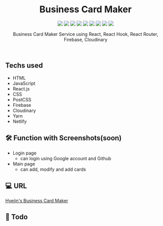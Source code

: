 <h1 align="center"> Business Card Maker </h1>

<p align="center">
  
  <img src="https://img.shields.io/badge/Business Card Maker-3F708D" />
  <img src="https://img.shields.io/badge/HTML-E34F26" />
  <img src="https://img.shields.io/badge/CSS-1572B6" />
  <img src="https://img.shields.io/badge/PostCSS-DD3A0A" />
  <img src="https://img.shields.io/badge/Javascript-F7DF1E" />
  <img src="https://img.shields.io/badge/React-61DAFB" />
  <img src="https://img.shields.io/badge/Postman-FF6C37" />
  <img src="https://img.shields.io/badge/Yarn-2C8EBB" />
  <img src="https://img.shields.io/badge/Netlify-00C7B7" />

</p>

<p align="center">
  Business Card Maker Service using React, React Hook, React Router, Firebase, Cloudinary
</p>

<br/>

## Techs used
- HTML
- JavaScript
- React.js
- CSS
- PostCSS
- Firebase
- Cloudinary
- Yarn
- Netlify

## 🛠 Function with Screenshots(soon)
- Login page
  - can login using Google account and Github
- Main page
  - can add, modify and add cards

## 💻 URL
[Hyejin's Business Card Maker](https://hyejin-business-card-maker.netlify.app/home)

## 📖 Todo
